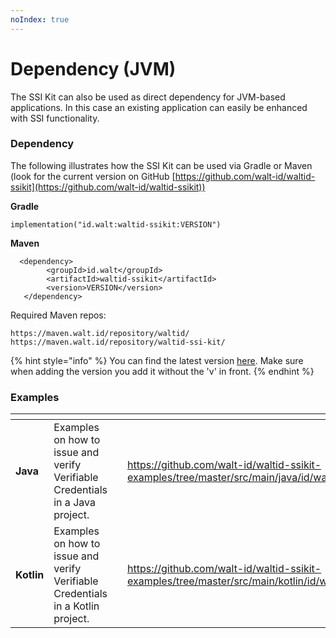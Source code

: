 ```yaml
---
noIndex: true
---
```


# Dependency (JVM)

The SSI Kit can also be used as direct dependency for JVM-based applications. In this case an existing application can easily be enhanced with SSI functionality.

### Dependency

The following illustrates how the SSI Kit can be used via Gradle or Maven (look for the current version on GitHub [https://github.com/walt-id/waltid-ssikit](https://github.com/walt-id/waltid-ssikit))

**Gradle**

```
implementation("id.walt:waltid-ssikit:VERSION")
```

**Maven**

```
  <dependency>
        <groupId>id.walt</groupId>
        <artifactId>waltid-ssikit</artifactId>
        <version>VERSION</version>
   </dependency>
```

Required Maven repos:

```
https://maven.walt.id/repository/waltid/
https://maven.walt.id/repository/waltid-ssi-kit/
```

{% hint style="info" %}
You can find the latest version [here](https://github.com/walt-id/waltid-ssikit/releases). Make sure when adding the version you add it without the 'v' in front.
{% endhint %}

### Examples

<table data-view="cards"><thead><tr><th></th><th></th><th></th><th data-hidden data-card-target data-type="content-ref"></th></tr></thead><tbody><tr><td><strong>Java</strong></td><td>Examples on how to issue and verify Verifiable Credentials in a Java project.</td><td></td><td><a href="https://github.com/walt-id/waltid-ssikit-examples/tree/master/src/main/java/id/walt/ssikitexamples">https://github.com/walt-id/waltid-ssikit-examples/tree/master/src/main/java/id/walt/ssikitexamples</a></td></tr><tr><td><strong>Kotlin</strong></td><td>Examples on how to issue and verify Verifiable Credentials in a Kotlin project.</td><td></td><td><a href="https://github.com/walt-id/waltid-ssikit-examples/tree/master/src/main/kotlin/id/walt/ssikitexamples">https://github.com/walt-id/waltid-ssikit-examples/tree/master/src/main/kotlin/id/walt/ssikitexamples</a></td></tr></tbody></table>
